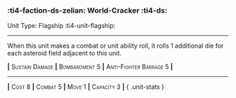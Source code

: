 ### :ti4-faction-ds-zelian: **World-Cracker** :ti4-ds:

Unit Type: Flagship :ti4-unit-flagship:

---

When this unit makes a combat or unit ability roll, it rolls 1 additional die for each asteroid field adjacent to this unit.

__|__ <span style="font-variant:small-caps;">Sustain Damage</span> __|__ <span style="font-variant:small-caps;">Bombardment 5</span> __|__ <span style="font-variant:small-caps;">Anti-Fighter Barrage 5</span> __|__

---

__|__ <span style="font-variant:small-caps;">Cost 8</span> __|__ <span style="font-variant:small-caps;">Combat 5</span> __|__ <span style="font-variant:small-caps;">Move 1</span> __|__ <span style="font-variant:small-caps;">Capacity 3</span> __|__
{ .unit-stats }
